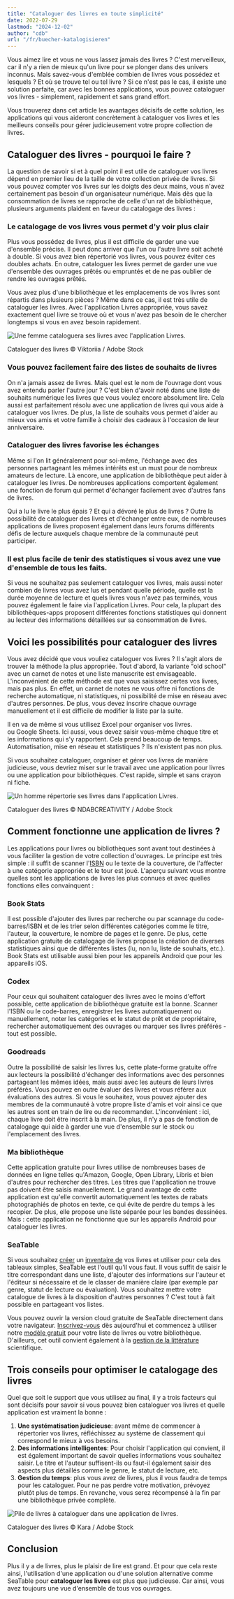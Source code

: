 ```yaml
---
title: "Cataloguer des livres en toute simplicité"
date: 2022-07-29
lastmod: "2024-12-02"
author: "cdb"
url: "/fr/buecher-katalogisieren"
---
```


Vous aimez lire et vous ne vous lassez jamais des livres ? C'est merveilleux, car il n'y a rien de mieux qu'un livre pour se plonger dans des univers inconnus. Mais savez-vous d'emblée combien de livres vous possédez et lesquels ? Et où se trouve tel ou tel livre ? Si ce n'est pas le cas, il existe une solution parfaite, car avec les bonnes applications, vous pouvez cataloguer vos livres - simplement, rapidement et sans grand effort.

Vous trouverez dans cet article les avantages décisifs de cette solution, les applications qui vous aideront concrètement à cataloguer vos livres et les meilleurs conseils pour gérer judicieusement votre propre collection de livres.

## Cataloguer des livres - pourquoi le faire ?

La question de savoir si et à quel point il est utile de cataloguer vos livres dépend en premier lieu de la taille de votre collection privée de livres. Si vous pouvez compter vos livres sur les doigts des deux mains, vous n'avez certainement pas besoin d'un organisateur numérique. Mais dès que la consommation de livres se rapproche de celle d'un rat de bibliothèque, plusieurs arguments plaident en faveur du catalogage des livres :

### Le catalogage de vos livres vous permet d'y voir plus clair

Plus vous possédez de livres, plus il est difficile de garder une vue d'ensemble précise. Il peut donc arriver que l'un ou l'autre livre soit acheté à double. Si vous avez bien répertorié vos livres, vous pouvez éviter ces doubles achats. En outre, cataloguer les livres permet de garder une vue d'ensemble des ouvrages prêtés ou empruntés et de ne pas oublier de rendre les ouvrages prêtés.

Vous avez plus d'une bibliothèque et les emplacements de vos livres sont répartis dans plusieurs pièces ? Même dans ce cas, il est très utile de cataloguer les livres. Avec l'application Livres appropriée, vous savez exactement quel livre se trouve où et vous n'avez pas besoin de le chercher longtemps si vous en avez besoin rapidement.

![Une femme cataloguera ses livres avec l'application Livres.](https://seatable.io/wp-content/uploads/2022/07/Bücher-kataklgisieren_AdobeStock_189841022–bearbeitet-711x474.jpg)

Cataloguer des livres © Viktoriia / Adobe Stock

### Vous pouvez facilement faire des listes de souhaits de livres

On n'a jamais assez de livres. Mais quel est le nom de l'ouvrage dont vous avez entendu parler l'autre jour ? C'est bien d'avoir noté dans une liste de souhaits numérique les livres que vous voulez encore absolument lire. Cela aussi est parfaitement résolu avec une application de livres qui vous aide à cataloguer vos livres. De plus, la liste de souhaits vous permet d'aider au mieux vos amis et votre famille à choisir des cadeaux à l'occasion de leur anniversaire.

### Cataloguer des livres favorise les échanges

Même si l'on lit généralement pour soi-même, l'échange avec des personnes partageant les mêmes intérêts est un must pour de nombreux amateurs de lecture. Là encore, une application de bibliothèque peut aider à cataloguer les livres. De nombreuses applications comportent également une fonction de forum qui permet d'échanger facilement avec d'autres fans de livres.

Qui a lu le livre le plus épais ? Et qui a dévoré le plus de livres ? Outre la possibilité de cataloguer des livres et d'échanger entre eux, de nombreuses applications de livres proposent également dans leurs forums différents défis de lecture auxquels chaque membre de la communauté peut participer.

### Il est plus facile de tenir des statistiques si vous avez une vue d'ensemble de tous les faits.

Si vous ne souhaitez pas seulement cataloguer vos livres, mais aussi noter combien de livres vous avez lus et pendant quelle période, quelle est la durée moyenne de lecture et quels livres vous n'avez pas terminés, vous pouvez également le faire via l'application Livres. Pour cela, la plupart des bibliothèques-apps proposent différentes fonctions statistiques qui donnent au lecteur des informations détaillées sur sa consommation de livres.

## Voici les possibilités pour cataloguer des livres

Vous avez décidé que vous vouliez cataloguer vos livres ? Il s'agit alors de trouver la méthode la plus appropriée. Tout d'abord, la variante "old school" avec un carnet de notes et une liste manuscrite est envisageable. L'inconvénient de cette méthode est que vous saisissez certes vos livres, mais pas plus. En effet, un carnet de notes ne vous offre ni fonctions de recherche automatique, ni statistiques, ni possibilité de mise en réseau avec d'autres personnes. De plus, vous devez inscrire chaque ouvrage manuellement et il est difficile de modifier la liste par la suite.

Il en va de même si vous utilisez Excel pour organiser vos livres.  
ou Google Sheets. Ici aussi, vous devez saisir vous-même chaque titre et les informations qui s'y rapportent. Cela prend beaucoup de temps. Automatisation, mise en réseau et statistiques ? Ils n'existent pas non plus.

Si vous souhaitez cataloguer, organiser et gérer vos livres de manière judicieuse, vous devriez miser sur le travail avec une application pour livres ou une application pour bibliothèques. C'est rapide, simple et sans crayon ni fiche.

![Un homme répertorie ses livres dans l'application Livres.](https://seatable.io/wp-content/uploads/2022/07/Bücher-katalogisieren_AdobeStock_378495849_bearbeitet-711x474.jpg)

Cataloguer des livres © NDABCREATIVITY / Adobe Stock

## Comment fonctionne une application de livres ?

Les applications pour livres ou bibliothèques sont avant tout destinées à vous faciliter la gestion de votre collection d'ouvrages. Le principe est très simple : il suffit de scanner l'[ISBN](https://de.wikipedia.org/wiki/Internationale_Standardbuchnummer) ou le texte de la couverture, de l'affecter à une catégorie appropriée et le tour est joué. L'aperçu suivant vous montre quelles sont les applications de livres les plus connues et avec quelles fonctions elles convainquent :

### Book Stats

Il est possible d'ajouter des livres par recherche ou par scannage du code-barres/ISBN et de les trier selon différentes catégories comme le titre, l'auteur, la couverture, le nombre de pages et le genre. De plus, cette application gratuite de catalogage de livres propose la création de diverses statistiques ainsi que de différentes listes (lu, non lu, liste de souhaits, etc.). Book Stats est utilisable aussi bien pour les appareils Android que pour les appareils iOS.

### Codex

Pour ceux qui souhaitent cataloguer des livres avec le moins d'effort possible, cette application de bibliothèque gratuite est la bonne. Scanner l'ISBN ou le code-barres, enregistrer les livres automatiquement ou manuellement, noter les catégories et le statut de prêt et de propriétaire, rechercher automatiquement des ouvrages ou marquer ses livres préférés - tout est possible.

### Goodreads

Outre la possibilité de saisir les livres lus, cette plate-forme gratuite offre aux lecteurs la possibilité d'échanger des informations avec des personnes partageant les mêmes idées, mais aussi avec les auteurs de leurs livres préférés. Vous pouvez en outre évaluer des livres et vous référer aux évaluations des autres. Si vous le souhaitez, vous pouvez ajouter des membres de la communauté à votre propre liste d'amis et voir ainsi ce que les autres sont en train de lire ou de recommander. L'inconvénient : ici, chaque livre doit être inscrit à la main. De plus, il n'y a pas de fonction de catalogage qui aide à garder une vue d'ensemble sur le stock ou l'emplacement des livres.

### Ma bibliothèque

Cette application gratuite pour livres utilise de nombreuses bases de données en ligne telles qu'Amazon, Google, Open Library, Libris et bien d'autres pour rechercher des titres. Les titres que l'application ne trouve pas doivent être saisis manuellement. Le grand avantage de cette application est qu'elle convertit automatiquement les textes de rabats photographiés de photos en texte, ce qui évite de perdre du temps à les recopier. De plus, elle propose une liste séparée pour les bandes dessinées. Mais : cette application ne fonctionne que sur les appareils Android pour cataloguer les livres.

### SeaTable

Si vous souhaitez [créer](https://seatable.io/fr/inventarliste-vorlagen/) un [inventaire de](https://seatable.io/fr/inventarliste-vorlagen/) vos livres et utiliser pour cela des tableaux simples, SeaTable est l'outil qu'il vous faut. Il vous suffit de saisir le titre correspondant dans une liste, d'ajouter des informations sur l'auteur et l'éditeur si nécessaire et de le classer de manière claire (par exemple par genre, statut de lecture ou évaluation). Vous souhaitez mettre votre catalogue de livres à la disposition d'autres personnes ? C'est tout à fait possible en partageant vos listes.

Vous pouvez ouvrir la version cloud gratuite de SeaTable directement dans votre navigateur. [Inscrivez-vous](https://seatable.io/fr/enregistrement/) dès aujourd'hui et commencez à utiliser notre [modèle gratuit](https://seatable.io/fr/modele/ti27clk9rb2fjizia2pbwg/) pour votre liste de livres ou votre bibliothèque. D'ailleurs, cet outil convient également à la [gestion de la littérature](https://seatable.io/fr/literaturverwaltung/) scientifique.

## Trois conseils pour optimiser le catalogage des livres

Quel que soit le support que vous utilisez au final, il y a trois facteurs qui sont décisifs pour savoir si vous pouvez bien cataloguer vos livres et quelle application est vraiment la bonne :

1. **Une systématisation judicieuse**: avant même de commencer à répertorier vos livres, réfléchissez au système de classement qui correspond le mieux à vos besoins.
2. **Des informations intelligentes**: Pour choisir l'application qui convient, il est également important de savoir quelles informations vous souhaitez saisir. Le titre et l'auteur suffisent-ils ou faut-il également saisir des aspects plus détaillés comme le genre, le statut de lecture, etc.
3. **Gestion du temps**: plus vous avez de livres, plus il vous faudra de temps pour les cataloguer. Pour ne pas perdre votre motivation, prévoyez plutôt plus de temps. En revanche, vous serez récompensé à la fin par une bibliothèque privée complète.

![Pile de livres à cataloguer dans une application de livres.](https://seatable.io/wp-content/uploads/2022/07/Bücher-katalogisieren_AdobeStock_144344997_bearbeitet-1.jpg)

Cataloguer des livres © Kara / Adobe Stock

## Conclusion

Plus il y a de livres, plus le plaisir de lire est grand. Et pour que cela reste ainsi, l'utilisation d'une application ou d'une solution alternative comme SeaTable pour **cataloguer les livres** est plus que judicieuse. Car ainsi, vous avez toujours une vue d'ensemble de tous vos ouvrages.
